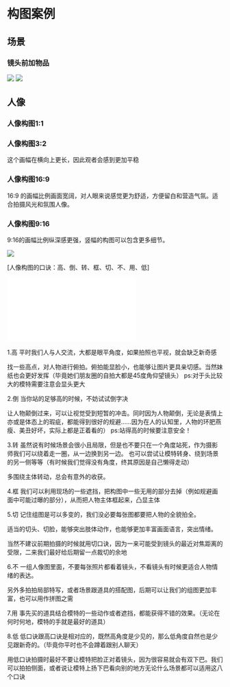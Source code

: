 # 构图案例

## 场景

### 镜头前加物品

<img src="https://blogs7245-1256587996.cos.ap-guangzhou.myqcloud.com/img/20220903210906.png"/>

<img src="https://blogs7245-1256587996.cos.ap-guangzhou.myqcloud.com/img/20220906172403.png"/>

## 人像

### 人像构图1:1
### 人像构图3:2

这个画幅在横向上更长，因此观者会感到更加平稳

### 人像构图16:9

16:9 的画幅比例画面宽阔，对人眼来说感觉更为舒适，方便留白和营造气氛。适合拍摄风光和氛围人像。

### 人像构图9:16

9:16的画幅比例纵深感更强，竖幅的构图可以包含更多细节。

<img src="https://blogs7245-1256587996.cos.ap-guangzhou.myqcloud.com/img/20220903214248.png"/>

[人像构图的口诀：高、倒、转、框、切、不、用、低]

<iframe src="//player.bilibili.com/player.html?aid=712417078&bvid=BV1nD4y1d7WT&cid=245545097&page=1" scrolling="no" border="0" frameborder="no" framespacing="0" allowfullscreen="true"> </iframe>

1.高 
平时我们人与人交流，大都是眼平角度，如果拍照也平视，就会缺乏新奇感

找一些高点，对人物进行俯拍。俯拍能显脸小，也能够让图片更具亲切感。当然妹纸也会更好发挥（毕竟她们朋友圈的自拍大都是45度角仰望镜头）
ps:对于头比较大的模特需要注意会显头更大

2.倒
当你站的足够高的时候，不妨试试倒字决

让人物颠倒过来，可以让视觉受到短暂的冲击。同时因为人物颠倒，无论是表情上亦或是体态上的瑕疵，都能得到很好的规避……因为在人的认知里，人物的环肥燕瘦、美丑好坏，实际上都是正着看的）
ps:站得高的时候要注意安全！

3.转
虽然说有时候场景会很小且局限，但是也不要只在一个角度站死，作为摄影师我们可以绕着走一圈，从一边换到另一边。
也可以尝试让模特转身、绕到场景的另一侧等等（有时候我们觉得没有角度，终其原因是自己懒得走动）

多围绕主体转动，总会有意外的收获。

4.框
我们可以利用现场的一些遮挡，把构图中一些无用的部分去掉（例如规避画面中可能过曝的部分），从而把人物主体框起来，凸显主体

5.切
记住组图是可以多变的，我们没必要每张图都要把人物的全貌拍全。

适当的切头、切脸，能够突出肢体动作，也能够更加丰富画面语言，突出情绪。

当然不建议前期拍摄的时候就用切口诀，因为一来可能受到镜头的最近对焦距离的受限，二来我们最好给后期留一点裁切的余地

6.不
一组人像图里面，不要每张照片都看着镜头，不看镜头有时候更适合人物情绪的表达。

另外多拍拍局部特写，或者场景跟道具的搭配图，后期可以让我们的组图更加丰富，也可以用作拼图之需

7.用
事先买的道具结合模特的一些动作或者遮挡，都能获得不错的效果。（无论在何时何地，模特的手就是最好的道具）

8.低
低口诀跟高口诀是相对应的，既然高角度是少见的，那么低角度自然也是少见跟新奇的。（毕竟你平时也不会蹲着跟别人聊天）

用低口诀拍摄时最好不要让模特把脸正对着镜头，因为很容易就会有双下巴。我们可以拍拍侧面，或者说让模特上扬下巴看向别的地方无论什么场景都可以适用这八个口诀

